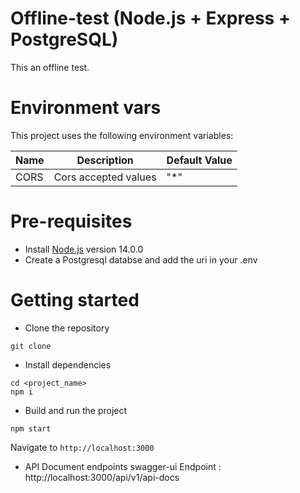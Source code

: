 # Offline-test (Node.js + Express + PostgreSQL)
This an offline test.
# Environment vars
This project uses the following environment variables:

| Name                          | Description                         | Default Value                                  |
| ----------------------------- | ------------------------------------| -----------------------------------------------|
|CORS           | Cors accepted values            | "*"      |


# Pre-requisites
- Install [Node.js](https://nodejs.org/en/) version 14.0.0
- Create a Postgresql databse and add the uri in your .env

# Getting started
- Clone the repository
```
git clone
```
- Install dependencies
```
cd <project_name>
npm i
```
- Build and run the project
```
npm start
```
  Navigate to `http://localhost:3000`

- API Document endpoints
  swagger-ui  Endpoint : http://localhost:3000/api/v1/api-docs 
